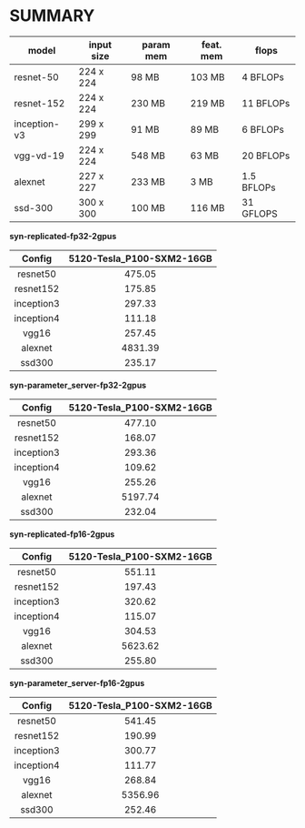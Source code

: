 SUMMARY
===
| model | input size | param mem | feat. mem | flops  |
|-------|------------|--------------|----------------|-------------|
| resnet-50 | 224 x 224 | 98 MB | 103 MB | 4 BFLOPs |
| resnet-152 | 224 x 224 | 230 MB | 219 MB | 11 BFLOPs |
| inception-v3 | 299 x 299 | 91 MB | 89 MB | 6 BFLOPs |
| vgg-vd-19 | 224 x 224 | 548 MB | 63 MB | 20 BFLOPs |
| alexnet | 227 x 227 | 233 MB | 3 MB | 1.5 BFLOPs |
| ssd-300 | 300 x 300 | 100 MB | 116 MB | 31 GFLOPS |


**syn-replicated-fp32-2gpus**

Config | 5120-Tesla_P100-SXM2-16GB |
:------:|:------:|
resnet50 |475.05 |
resnet152 |175.85 |
inception3 |297.33 |
inception4 |111.18 |
vgg16 |257.45 |
alexnet |4831.39 |
ssd300 |235.17 |


**syn-parameter_server-fp32-2gpus**

Config | 5120-Tesla_P100-SXM2-16GB |
:------:|:------:|
resnet50 |477.10 |
resnet152 |168.07 |
inception3 |293.36 |
inception4 |109.62 |
vgg16 |255.26 |
alexnet |5197.74 |
ssd300 |232.04 |


**syn-replicated-fp16-2gpus**

Config | 5120-Tesla_P100-SXM2-16GB |
:------:|:------:|
resnet50 |551.11 |
resnet152 |197.43 |
inception3 |320.62 |
inception4 |115.07 |
vgg16 |304.53 |
alexnet |5623.62 |
ssd300 |255.80 |


**syn-parameter_server-fp16-2gpus**

Config | 5120-Tesla_P100-SXM2-16GB |
:------:|:------:|
resnet50 |541.45 |
resnet152 |190.99 |
inception3 |300.77 |
inception4 |111.77 |
vgg16 |268.84 |
alexnet |5356.96 |
ssd300 |252.46 |
